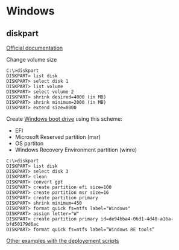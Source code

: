 # Windows

## diskpart

[Official documentation](https://learn.microsoft.com/en-us/windows-server/storage/disk-management/shrink-a-basic-volume)

Change volume size
```
C:\>diskpart
DISKPART> list disk
DISKPART> select disk 1
DISKPART> list volume
DISKPART> select volume 2
DISKPART> shrink desired=4000 (in MB)
DISKPART> shrink minimum=2000 (in MB)
DISKPART> extend size=8000
```

Create [Windows boot drive](https://learn.microsoft.com/en-us/windows-hardware/manufacture/desktop/configure-uefigpt-based-hard-drive-partitions?view=windows-11) using this scheme:
- EFI
- Microsoft Reserved partition (msr)
- OS partiton
- Windows Recovery Environment partition (winre)

```
C:\>diskpart
DISKPART> list disk
DISKPART> select disk 3
DISKPART> clean
DISKPART> convert gpt
DISKPART> create partition efi size=100
DISKPART> create partition msr size=16
DISKPART> create partition primary
DISKPART> shrink minimum=450
DISKPART> format quick fs=ntfs label="Windows"
DISKPART> assign letter="W"
DISKPART> create partition primary id=de94bba4-06d1-4d40-a16a-bfd50179d6ac
DISKPART> format quick fs=ntfs label=”Windows RE tools”
```

[Other examples with the deployement scripts](https://learn.microsoft.com/en-us/windows-hardware/manufacture/desktop/oem-deployment-of-windows-desktop-editions-sample-scripts)
